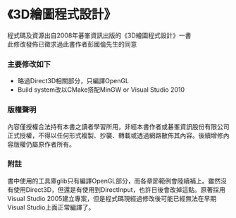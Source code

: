 # 《3D繪圖程式設計》
程式碼及資源出自2008年碁峯資訊出版的《3D繪圖程式設計》一書  
此修改發佈已徵求過此書作者彭國倫先生的同意  

### 主要修改如下
- 略過Direct3D相關部分，只編譯OpenGL
- Build system改以CMake搭配MinGW or Visual Studio 2010

### 版權聲明
內容僅授權合法持有本書之讀者學習所用，非經本書作者或碁峯資訊股份有限公司正式授權，不得以任何形式複製、抄襲、轉載或透過網路散佈其內容。後續增修內容版權仍屬原作者所有。

### 附註
書中使用的工具庫glib只有編譯OpenGL部分，而各章節範例會陸續補上。雖然沒有使用Direct3D，但還是有使用到DirectInput，也許日後會改掉這點。原著採用Visual Studio 2005建立專案，但是程式碼現經過修改後可能已經無法在早期Visual Studio上面正常編譯了。
